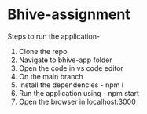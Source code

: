 # Bhive-assignment

Steps to run the application-
1. Clone the repo
2. Navigate to bhive-app folder
3. Open the code in vs code editor
4. On the main branch 
5. Install the dependencies - npm i
6. Run the application using - npm start
7. Open the browser in localhost:3000
